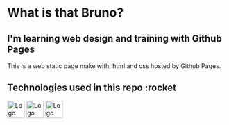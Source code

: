 # What is that Bruno?

## I'm learning web design and training with Github Pages

<label>
   <p> This is a web static page make with, html and css hosted by Github Pages.
   </p>

</label>

<div class="footer">
   <!-- Icones de ferramenteas utilizadas -->

## Technologies used in this repo :rocket

   <!--Github -->
   <img heigth="40px" width="40px" src="https://www.flaticon.com/svg/static/icons/svg/2111/2111425.svg" alt="Logo pequena e quadrada do github">

   <!--HTML 5-->
   <img heigth="40px" width="40px" src="https://www.flaticon.com/svg/static/icons/svg/919/919827.svg" alt="Logo pequena e quadrada da tecnologia HTML5">

   <!-- CSS 3 -->
   <img heigth="40px" width="40px" src="https://www.flaticon.com/svg/static/icons/svg/919/919826.svg" alt="Logo pequena e quadrada da tecnologia CSS3">

</div class="footer">
